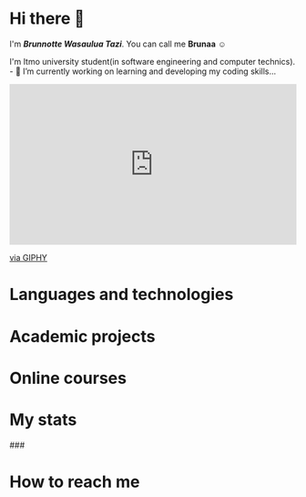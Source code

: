 ## <h1>Hi there 👋</h1>

I'm <strong><i>Brunnotte Wasaulua Tazi</i></strong>. You can call me <strong>Brunaa</strong> ☺️
<p>I'm Itmo university student(in software engineering and computer technics).<br/>
- 🔭 I’m currently working on learning and developing my coding skills...</p>

<div style="width:100%;height:0;padding-bottom:56%;position:relative;"><iframe src="https://giphy.com/embed/L1R1tvI9svkIWwpVYr" width="100%" height="100%" style="position:absolute" frameBorder="0" class="giphy-embed" allowFullScreen></iframe></div><p><a href="https://giphy.com/gifs/Pluralsight-computer-technology-coding-L1R1tvI9svkIWwpVYr">via GIPHY</a></p>

##  <h1>Languages and technologies</h1>

## <h1>Academic projects</h1>
[]()
## <h1>Online courses</h1>

## <h1>My stats</h1>

###<h1>How to reach me</h1>
<!--
**sabahoth01/sabahoth01** is a ✨ _special_ ✨ repository because its `README.md` (this file) appears on your GitHub profile.

Here are some ideas to get you started:

- 🔭 I’m currently working on ...
- 🌱 I’m currently learning ...
- 👯 I’m looking to collaborate on ...
- 🤔 I’m looking for help with ...
- 💬 Ask me about ...
- 📫 How to reach me: ...
- 😄 Pronouns: ...
- ⚡ Fun fact: ...
-->
